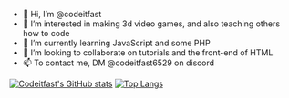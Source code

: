 - 👋 Hi, I’m @codeitfast
- 👀 I’m interested in making 3d video games, and also teaching others how to code
- 🌱 I’m currently learning JavaScript and some PHP
- 💞️ I’m looking to collaborate on tutorials and the front-end of HTML
- 📫 To contact me, DM @codeitfast6529 on discord

[![Codeitfast's GitHub stats](https://github-readme-stats.vercel.app/api?username=codeitfast)](https://github.com/codeitfast/github-readme-stats)
[![Top Langs](https://github-readme-stats.vercel.app/api/top-langs/?username=codeitfast)](https://github.com/codeitfast/github-readme-stats)
<!---
codeitfast/codeitfast is a ✨ special ✨ repository because its `README.md` (this file) appears on your GitHub profile.
You can click the Preview link to take a look at your changes.
--->
